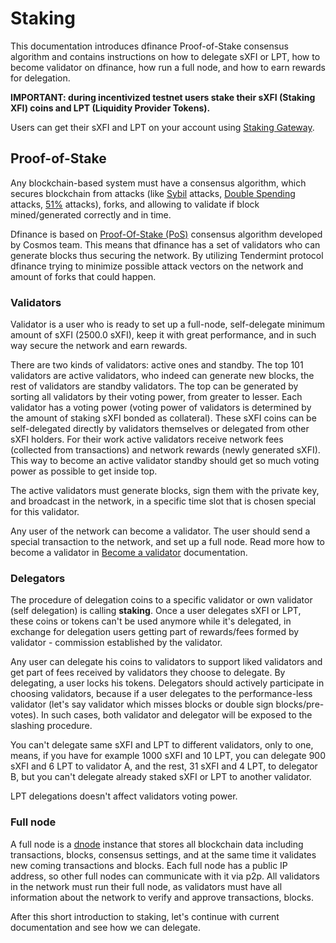 # Staking

This documentation introduces dfinance Proof-of-Stake consensus algorithm and contains instructions on how to delegate sXFI or LPT, how to become validator on dfinance, how run a full node, and how to earn rewards for delegation.

**IMPORTANT: during incentivized testnet users stake their sXFI (Staking XFI) coins and LPT (Liquidity Provider Tokens).**

Users can get their sXFI and LPT on your account using [Staking Gateway](https://stake.dfinance.co/).

## Proof-of-Stake

Any blockchain-based system must have a consensus algorithm, which secures blockchain from attacks (like [Sybil](https://academy.binance.com/security/sybil-attacks-explained) attacks, [Double Spending](https://academy.binance.com/security/double-spending-explained) attacks, [51%](https://academy.binance.com/security/what-is-a-51-percent-attack) attacks), forks, and allowing to validate if block mined/generated correctly and in time.

Dfinance is based on [Proof-Of-Stake (PoS)](https://academy.binance.com/blockchain/delegated-proof-of-stake-explained) consensus algorithm developed by Cosmos team. This means that dfinance has a set of validators who can generate blocks thus securing the network. By utilizing Tendermint protocol dfinance trying to minimize possible attack vectors on the network and amount of forks that could happen.

### Validators

Validator is a user who is ready to set up a full-node, self-delegate minimum amount of sXFI (2500.0 sXFI), keep it with great performance, and in such way secure the network and earn rewards.

There are two kinds of validators: active ones and standby. The top 101 validators are active validators, who indeed can generate new blocks, the rest of validators are standby validators. The top can be generated by sorting all validators by their voting power, from greater to lesser. Each validator has a voting power (voting power of validators is determined by the amount of staking sXFI bonded as collateral). These sXFI coins can be self-delegated directly by validators themselves or delegated from other sXFI holders. For their work active validators receive network fees (collected from transactions) and network rewards (newly generated sXFI). This way to become an active validator standby should get so much voting power as possible to get inside top.

The active validators must generate blocks, sign them with the private key, and broadcast in the network, in a specific time slot that is chosen special for this validator.

Any user of the network can become a validator. The user should send a special transaction to the network, and set up a full node. Read more how to become a validator in [Become a validator](/staking/become_a_validator.md) documentation.

### Delegators

The procedure of delegation coins to a specific validator or own validator (self delegation) is calling **staking**. Once a user delegates sXFI or LPT, these coins or tokens can't be used anymore while it's delegated, in exchange for delegation users getting part of rewards/fees formed by validator - commission established by the validator.

Any user can delegate his coins to validators to support liked validators and get part of fees received by validators they choose to delegate. By delegating, a user locks his tokens. Delegators should actively participate in choosing validators, because if a user delegates to the performance-less validator (let's say validator which misses blocks or double sign blocks/pre-votes). In such cases, both validator and delegator will be exposed to the slashing procedure.

You can't delegate same sXFI and LPT to different validators, only to one, means, if you have for example 1000 sXFI and 10 LPT, you can delegate 900 sXFI and 6 LPT to validator A, and the rest, 31 sXFI and 4 LPT, to delegator B, but you can't delegate already staked sXFI or LPT to another validator.

LPT delegations doesn't affect validators voting power.
### Full node

A full node is a [dnode](../architecture/dnode.md) instance that stores all blockchain data including transactions, blocks, consensus settings, and at the same time it validates new coming transactions and blocks. Each full node has a public IP address, so other full nodes can communicate with it via p2p. All validators in the network must run their full node, as validators must have all information about the network to verify and approve transactions, blocks.

After this short introduction to staking, let's continue with current documentation and see how we can delegate.
